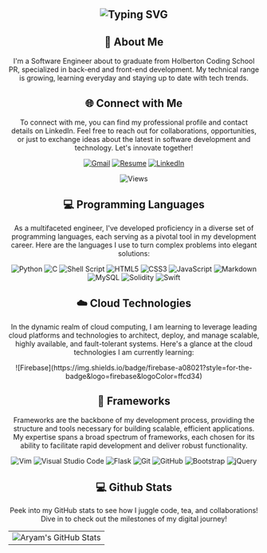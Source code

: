 <div align="center">
<h2><img src="https://readme-typing-svg.herokuapp.com?font=Jetbrains+mono&size=40&duration=3000&color=33FF33&center=true&vCenter=true&width=435&lines=Hey,+I'm+Aryam!;Welcome...;to+my+Github!;" alt="Typing SVG"/></h2>
</div>

<div align="center">
    <h2>🚀 About Me</h2>
    <p>I'm a Software Engineer about to graduate from Holberton Coding School PR, specialized in back-end and front-end development. My technical range is growing, learning everyday and staying up to date with tech trends.</p>
</div>

<div align="center">
<h2 align="center" class="section-heading">🌐 Connect with Me</h2>
<p> To connect with me, you can find my professional profile and contact details on LinkedIn. Feel free to reach out for collaborations, opportunities, or just to exchange ideas about the latest in software development and technology. Let's innovate together! </p>

[![Gmail](https://img.shields.io/badge/Gmail-D14836?style=for-the-badge&logo=gmail&logoColor=white)](mailto:alvarezaryam@gmail.com)
[![Resume](https://img.shields.io/badge/RESUME-important?style=for-the-badge)](./.pdf)
[![LinkedIn](https://img.shields.io/badge/linkedin-%230077B5.svg?style=for-the-badge&logo=linkedin&logoColor=white)](https://mylinkedInlink/)

![Views](https://komarev.com/ghpvc/?username=arycodes0&style=for-the-badge)
</div>

<div align="center">
<h2 align="center" class="section-heading">💻 Programming Languages</h2>
<p> As a multifaceted engineer, I've developed proficiency in a diverse set of programming languages, each serving as a pivotal tool in my development career. Here are the languages I use to turn complex problems into elegant solutions:</p>

![Python](https://img.shields.io/badge/python-3670A0?style=for-the-badge&logo=python&logoColor=ffdd54)
![C](https://img.shields.io/badge/c-%2300599C.svg?style=for-the-badge&logo=c&logoColor=white)
![Shell Script](https://img.shields.io/badge/shell_script-%23121011.svg?style=for-the-badge&logo=gnu-bash&logoColor=white)
![HTML5](https://img.shields.io/badge/html5-%23E34F26.svg?style=for-the-badge&logo=html5&logoColor=white)
![CSS3](https://img.shields.io/badge/css3-%231572B6.svg?style=for-the-badge&logo=css3&logoColor=white)
![JavaScript](https://img.shields.io/badge/javascript-%23323330.svg?style=for-the-badge&logo=javascript&logoColor=%23F7DF1E)
![Markdown](https://img.shields.io/badge/markdown-%23000000.svg?style=for-the-badge&logo=markdown&logoColor=white)
![MySQL](https://img.shields.io/badge/mysql-%2300f.svg?style=for-the-badge&logo=mysql&logoColor=white)
![Solidity](https://img.shields.io/badge/Solidity-%23363636.svg?style=for-the-badge&logo=solidity&logoColor=white)
![Swift](https://img.shields.io/badge/swift-F54A2A?style=for-the-badge&logo=swift&logoColor=white)
</div>

<div align="center">
<h2 align="center" class="section-heading">☁️ Cloud Technologies</h2>
<p>In the dynamic realm of cloud computing, I am learning to leverage leading cloud platforms and technologies to architect, deploy, and manage scalable, highly available, and fault-tolerant systems. Here's a glance at the cloud technologies I am currently learning:</p>
  ![Firebase](https://img.shields.io/badge/firebase-a08021?style=for-the-badge&logo=firebase&logoColor=ffcd34)
</div>

<div align="center">
<h2 align="center" class="section-heading">🔧 Frameworks</h2>
<p>Frameworks are the backbone of my development process, providing the structure and tools necessary for building scalable, efficient applications. My expertise spans a broad spectrum of frameworks, each chosen for its ability to facilitate rapid development and deliver robust functionality.</p>

![Vim](https://img.shields.io/badge/VIM-%2311AB00.svg?style=for-the-badge&logo=vim&logoColor=white)
![Visual Studio Code](https://img.shields.io/badge/Visual%20Studio%20Code-0078d7.svg?style=for-the-badge&logo=visual-studio-code&logoColor=white)
![Flask](https://img.shields.io/badge/flask-%23000.svg?style=for-the-badge&logo=flask&logoColor=white)
![Git](https://img.shields.io/badge/git-%23F05033.svg?style=for-the-badge&logo=git&logoColor=white)
![GitHub](https://img.shields.io/badge/github-%23121011.svg?style=for-the-badge&logo=github&logoColor=white)
![Bootstrap](https://img.shields.io/badge/bootstrap-%238511FA.svg?style=for-the-badge&logo=bootstrap&logoColor=white)
![jQuery](https://img.shields.io/badge/jquery-%230769AD.svg?style=for-the-badge&logo=jquery&logoColor=white)
</div>

<div align="center">
<h2 align="center" class="section-heading"> 💻 Github Stats</h2>
<p>Peek into my GitHub stats to see how I juggle code, tea, and collaborations! Dive in to check out the milestones of my digital journey!</p>
 <table align="center" width="100%" height="100%" >
    <tr>
       <td><img style="border: none;" src="https://github-profile-summary-cards.vercel.app/api/cards/profile-details?username=arycodes0&theme=github_dark" alt="Aryam's GitHub Stats"/></td>
    </tr>
 </table>

 <table align="center" width="100%" height="100%" >
    <tr>
        <td><img style="border: none;" src="https://github-profile-summary-cards.vercel.app/api/cards/stats?username=arycodes0&theme=github_dark" alt="Aryam's GitHub Stats"/></td>
        <td><img style="border: none;" src="https://github-profile-summary-cards.vercel.app/api/cards/productive-time?username=arycodes0&theme=github_dark&utcOffset=10" alt="Aryam's GitHub Stats"/>
        <td><img style="border: none;" src="https://github-profile-summary-cards.vercel.app/api/cards/repos-per-language?username=arycodes0&theme=github_dark" alt="Aryam's GitHub Stats"/></td>
        <td><img style="border: none;" src="https://github-profile-summary-cards.vercel.app/api/cards/most-commit-language?username=arycodes0&theme=github_dark" alt="Aryam's GitHub Stats"/></td>
    </tr>
 </table>
</div>
